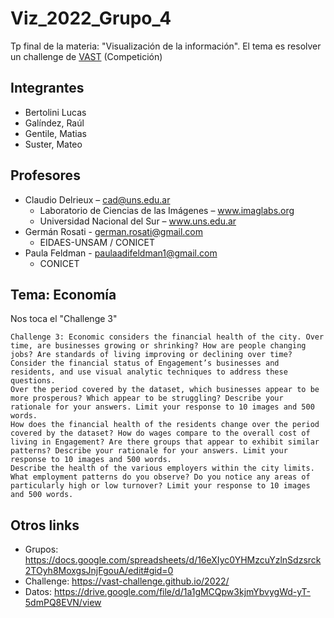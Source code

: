 # Viz_2022_Grupo_4

Tp final de la materia: "Visualización de la información". El tema es resolver un challenge de [VAST](https://vast-challenge.github.io/2022/) (Competición)

## Integrantes

* Bertolini Lucas
* Galíndez, Raúl
* Gentile, Matias
* Suster, Mateo

## Profesores

* Claudio Delrieux – cad@uns.edu.ar 
	* Laboratorio de Ciencias de las Imágenes – www.imaglabs.org
	* Universidad Nacional del Sur – www.uns.edu.ar
* Germán Rosati - german.rosati@gmail.com
	* EIDAES-UNSAM / CONICET
* Paula Feldman - paulaadifeldman1@gmail.com
	* CONICET

## Tema: Economía

Nos toca el "Challenge 3"

	Challenge 3: Economic considers the financial health of the city. Over time, are businesses growing or shrinking? How are people changing jobs? Are standards of living improving or declining over time?
	Consider the financial status of Engagement’s businesses and residents, and use visual analytic techniques to address these questions.
	Over the period covered by the dataset, which businesses appear to be more prosperous? Which appear to be struggling? Describe your rationale for your answers. Limit your response to 10 images and 500 words.
	How does the financial health of the residents change over the period covered by the dataset? How do wages compare to the overall cost of living in Engagement? Are there groups that appear to exhibit similar patterns? Describe your rationale for your answers. Limit your response to 10 images and 500 words.
	Describe the health of the various employers within the city limits. What employment patterns do you observe? Do you notice any areas of particularly high or low turnover? Limit your response to 10 images and 500 words.

## Otros links

* Grupos: https://docs.google.com/spreadsheets/d/16eXIyc0YHMzcuYzlnSdzsrck2TOyh8MoxgsJnjFgouA/edit#gid=0
* Challenge: https://vast-challenge.github.io/2022/
* Datos: https://drive.google.com/file/d/1a1gMCQpw3kjmYbvygWd-yT-5dmPQ8EVN/view